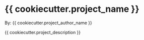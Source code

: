 # {{ cookiecutter.project_name }}

By: {{ cookiecutter.project_author_name }}

{{ cookiecutter.project_description }}
